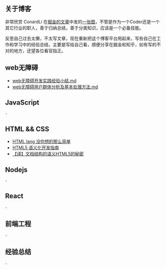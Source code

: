 ## 关于博客

非常欣赏 ConardLi 在[掘金的文章](https://juejin.im/post/5cc1da82f265da036023b628)中发的[一张图](./images/fe.png)，不管是作为一个Coder还是一个其它行业的职人，善于归纳总结，善于分类知识，应该是一个必备技能。

反思自己过去太懒，不太写文章，现在重新把这个博客平台用起来，写些自己在工作和学习中的经验总结，主要是写给自己看，顺便分享在掘金和知乎，如有写的不对的地方，还望各位看官指正。


## web无障碍

- [web无障碍开发实践经验小结.md](./2019/web无障碍开发实践经验小结.md)
- [web无障碍用户群体分析及基本处理方法.md](./2019/web无障碍用户群体分析及基本处理方法.md)

## JavaScript

    -

## HTML && CSS

- [HTML lang 没你想的那么简单](./2019/HTML-lang没你想的那么简单.md)
- [HTML5 语义化开发指南](./2019/HTML5语义化开发指南.md)
- [【译】文档结构的语义HTML5的秘密](./2019/【译】文档结构的语义HTML5的秘密.md)

## Nodejs

    -

## React

    -

## 前端工程

    -

## 经验总结

    -